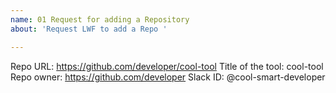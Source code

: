 ```yaml
---
name: 01 Request for adding a Repository
about: 'Request LWF to add a Repo '

---
```


Repo URL: https://github.com/developer/cool-tool
Title of the tool: cool-tool
Repo owner: https://github.com/developer
Slack ID: @cool-smart-developer
